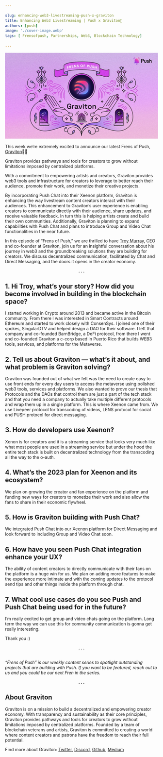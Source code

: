 ```yaml
---

slug: enhancing-web3-livestreaming-push-x-graviton
title: Enhancing Web3 Livestreaming | Push x Graviton🧲
authors: [push]
image: './cover-image.webp'
tags: [ Frensofpush, Partnerships, Web3, Blockchain Technology]

---
```


![Cover image of Enhancing Web3 Livestreaming | Push x Graviton🧲](./cover-image.webp)

This week we’re extremely excited to announce our latest Frens of Push, [Graviton](https://graviton.xyz/about)🧲🎉

<!--truncate-->

Graviton provides pathways and tools for creators to grow without limitations imposed by centralized platforms.

With a commitment to empowering artists and creators, Graviton provides web3 tools and infrastructure for creators to leverage to better reach their audience, promote their work, and monetize their creative projects.

By incorporating Push Chat into their Xeenon platform, Graviton is enhancing the way livestream content creators interact with their audiences. This enhancement to Graviton’s user experience is enabling creators to communicate directly with their audience, share updates, and receive valuable feedback. In turn this is helping artists create and build their own communities. Additionally, Graviton is planning to expand capabilities with Push Chat and plans to introduce Group and Video Chat functionalities in the near future.

In this episode of “Frens of Push,” we are thrilled to have [Troy Murray](https://twitter.com/TroyMurs), CEO and co-founder at Graviton, join us for an insightful conversation about his journey in web3 and the groundbreaking solutions they are building for creators. We discuss decentralized communication, facilitated by Chat and Direct Messaging, and the doors it opens in the creator economy.

<center><b>.   .   .</b></center>

## 1. Hi Troy, what’s your story? How did you become involved in building in the blockchain space?

I started working in Crypto around 2013 and became active in the Bitcoin community. From there I was interested in Smart Contracts around Ethereum and started to work closely with ConsenSys. I joined one of their spokes, SingularDTV and helped design a DAO for their software. I left that company and co-founded BarnBridge, a DeFi protocol, from there I went and co-founded Graviton a c-corp based in Puerto Rico that builds WEB3 tools, services, and platforms for the Metaverse.

## 2. Tell us about Graviton — what’s it about, and what problem is Graviton solving?

Graviton was founded out of what we felt was the need to create easy to use front ends for every day users to access the metaverse using polished web3 tools, services and platforms. We also wanted to prove our thesis that Protocols and the DAOs that control them are just a part of the tech stack and that you need a company to actually take multiple different protocols and wrap them up in a single platform. This is where Xeenon came from. We use Livepeer protocol for transcoding of videos, LENS protocol for social and PUSH protocol for direct messaging.

## 3. How do developers use Xeenon?

Xenon is for creators and it is a streaming service that looks very much like what most people are used in a streaming service but under the hood the entire tech stack is built on decentralized technology from the transcoding all the way to the o-auth.

## 4. What’s the 2023 plan for Xeenon and its ecosystem?

We plan on growing the creator and fan experience on the platform and funding new ways for creators to monetize their work and also allow the fans to share in their economic flywheel.

## 5. How is Graviton building with Push Chat?

We integrated Push Chat into our Xeenon platform for Direct Messaging and look forward to including Group and Video Chat soon.

## 6. How have you seen Push Chat integration enhance your UX?

The ability of content creators to directly communicate with their fans on the platform is a huge win for us. We plan on adding more features to make the experience more intimate and with the coming updates to the protocol send tips and other things inside the platform through chat.

## 7. What cool use cases do you see Push and Push Chat being used for in the future?

I’m really excited to get group and video chats going on the platform. Long term the way we can use this for community communication is gonna get really interesting.

Thank you :)

<center><b>.   .   .</b></center><br/>

<i>“Frens of Push” is our weekly content series to spotlight outstanding projects that are building with Push. If you want to be featured, reach out to us and you could be our next Fren in the series.</i>

<center><b>.   .   .</b></center>

## About Graviton

Graviton is on a mission to build a decentralized and empowering creator economy. With transparency and sustainability as their core principles, Graviton provides pathways and tools for creators to grow without limitations imposed by centralized platforms. Founded by a team of blockchain veterans and artists, Graviton is committed to creating a world where content creators and patrons have the freedom to reach their full potential.

Find more about Graviton: [Twitter](https://twitter.com/Graviton_XYZ), [Discord](https://discord.com/invite/nfu), [Github](https://github.com/GravitonINC), [Medium](https://medium.com/graviton-xyz)

